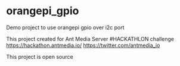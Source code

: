 # orangepi_gpio
Demo project to use orangepi gpio over i2c port

This project created for Ant Media Server #HACKATHLON challenge
https://hackathon.antmedia.io/
https://twitter.com/antmedia_io

This project is open source 

